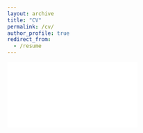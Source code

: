 ```yaml
---
layout: archive
title: "CV"
permalink: /cv/
author_profile: true
redirect_from:
  - /resume
---
```


<object data="../files/APTE_CV.pdf" type="application/pdf" width="700px" height="700px">
    <embed src="../files/APTE_CV.pdf">
<!--         <p>This browser does not support PDFs. Please download the PDF to view it: <a href="../files/cv.pdf">Download PDF</a>.</p> -->
    <!--</embed>-->
</object>
